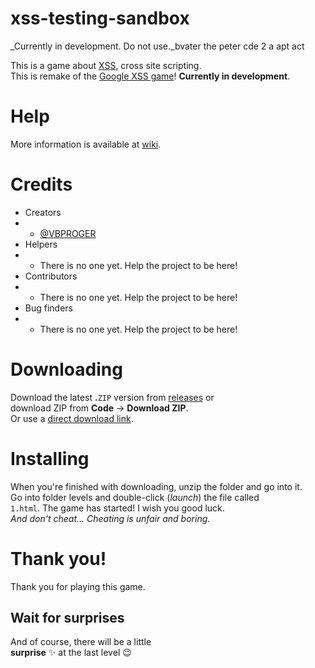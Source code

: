 # xss-testing-sandbox
_Currently in development. Do not use._bvater
the peter cde 2 
a apt act

This is a game about [XSS](https://en.wikipedia.org/wiki/Cross-site_scripting), cross site scripting.<br>
This is remake of the [Google XSS game](https://xss-game.appspot.com)! **Currently in development**.
# Help
More information is available at [wiki](https://github.com/VBPROGER/xss-testing-sandbox/wiki).
# Credits
- Creators
- - [@VBPROGER](https://github.com/VBPROGER)
- Helpers
- - There is no one yet. Help the project to be here!
- Contributors
- - There is no one yet. Help the project to be here!
- Bug finders
- - There is no one yet. Help the project to be here!
# Downloading
Download the latest **.**`ZIP` version from [releases](https://github.com/VBPROGER/xss-testing-sandbox/releases) or<br>
download ZIP from **Code** -> **Download ZIP**.<br>
Or use a [direct download link](https://github.com/VBPROGER/xss-testing-sandbox/archive/refs/heads/main.zip).
# Installing
When you're finished with downloading, unzip the folder and go into it.<br>
Go into folder levels and double-click (_launch_) the file called<br>
`1.html`. The game has started! I wish you good luck.<br>
_And don't cheat... Cheating is unfair and boring._<br>
# Thank you!
Thank you for playing this game.
## Wait for surprises
And of course, there will be a little<br>
**surprise** :sparkles: at the last level :wink:<br>
